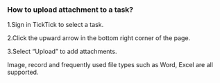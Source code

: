 ### How to upload attachment to a task?
1.Sign in TickTick to select a task.

2.Click the upward arrow in the bottom right corner of the page.

3.Select “Upload” to add attachments.

Image, record and frequently used file types such as Word, Excel are all supported.


